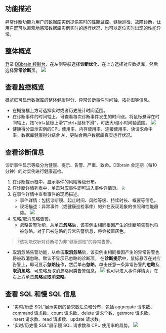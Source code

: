 ## 功能描述

异常诊断功能为用户的数据库实例提供实时的性能监控、健康巡检、故障诊断，让用户既可以直观地感知数据库实例实时的运行状况，也可以定位实时出现的性能异常。

## 整体概览

登录 [DBbrain 控制台](https://console.cloud.tencent.com/dbbrain/analysis)，在左侧导航选择**诊断优化**，在上方选择对应数据库，然后选择**异常诊断**页。
![](https://qcloudimg.tencent-cloud.cn/raw/28d32d21e09b64c1799e00498d374a7b.png)

## 查看监控概览

概览框可显示数据库的整体健康得分、异常诊断事件时间轴、拓扑图等信息。
- 在概览框上方可选择实时或者历史统计时间范围。
- 在诊断事件的时间轴上，可查看每次诊断事件发生的时间点。将鼠标悬浮在时间轴上，按“ctrl+鼠标上滑”/“ctrl+鼠标下滑”，可放大/缩小时间轴范围。
  ![](https://qcloudimg.tencent-cloud.cn/raw/46f4d93e8cdd0114978196d7873c9f89.png)
- 健康得分显示实例的CPU 使用率、内存使用率、连接使用率、读请求命中率。数据库健康得分结合 AI，更贴合用户数据库真实运行状况。


## 查看诊断信息

诊断事件显示等级分为健康、提示、告警、严重、致命。DBbrain 会定期（每10分钟）的对实例进行健康巡检。
1. 在诊断提示框中，显示事件的风险等级分布。
2. 在诊断详情列表中，单击对应事件即可进入事件详情页。
   <img src="https://qcloudimg.tencent-cloud.cn/raw/74867b312e0415ba498d914a9b860471.png" style="zoom:67%;" />
3. 在事件详情中查看事件的现场描述。
   - 事件详情：包括诊断项、起止时间、风险等级、持续时长、概要等信息。
   - 现场描述：异常事件（或健康巡检事件）的外在表现现象的快照和性能趋势。
   ![](https://qcloudimg.tencent-cloud.cn/raw/fb2e85cee09ccbdaa527065c83338512.png)
4. 忽略/取消忽略告警。
   - 忽略告警功能，从单击**忽略**后，该实例由相同根因产生的诊断项告警也将被忽略。对于已被忽略的异常告警信息，将会被置灰色。
>?该功能仅针对诊断项为非“健康巡检”的异常告警。
   - 取消忽略告警功能，从单击**取消忽略**后，该实例由相同根因产生的异常告警也将被取消忽略。默认不显示已忽略的诊断项。
   在**诊断提示**中，鼠标悬浮在对应告警上，即可显示**忽略**操作，然后单击**忽略**。单击任意一条异常告警的**忽略**及**取消忽略**，可忽略及取消忽略同类告警信息。
   ![](https://qcloudimg.tencent-cloud.cn/raw/3aa843d06a448c8fc73b89b7c57c3bd7.png)
   也可以进入事件详情页，在右上方单击**忽略**或**取消忽略**。

## 查看 SQL 和慢 SQL 信息

- “实时/历史 SQL”展示实例的请求数汇总和分布，包括 aggregate 请求数、command 请求数、count 请求数、delete 请求个数、getmore 请求数、insert 请求数、read 请求数、update 请求数。
- “实时/历史慢 SQL”展示慢 SQL 请求数和 CPU 使用率的趋势。
![](https://qcloudimg.tencent-cloud.cn/raw/2fe9707573b631a3f631518055849b93.png)

